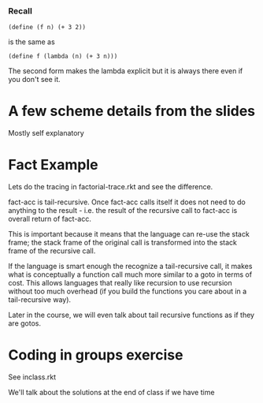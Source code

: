 ### Recall

    (define (f n) (+ 3 2))

is the same as

    (define f (lambda (n) (+ 3 n)))
    
The second form makes the lambda explicit but it is always there even
if you don't see it.

# A few scheme details from the slides

Mostly self explanatory

# Fact Example

Lets do the tracing in factorial-trace.rkt and see the difference.

fact-acc is tail-recursive.  Once fact-acc calls itself it does not
need to do anything to the result - i.e. the result of the recursive
call to fact-acc is overall return of fact-acc.

This is important because it means that the language can re-use the
stack frame; the stack frame of the original call is transformed into
the stack frame of the recursive call.

If the language is smart enough the recognize a tail-recursive call,
it makes what is conceptually a function call much more similar to a
goto in terms of cost.  This allows languages that really like
recursion to use recursion without too much overhead (if you build
the functions you care about in a tail-recursive way).

Later in the course, we will even talk about tail recursive functions
as if they are gotos.

# Coding in groups exercise

See inclass.rkt

We'll talk about the solutions at the end of class if we have time
